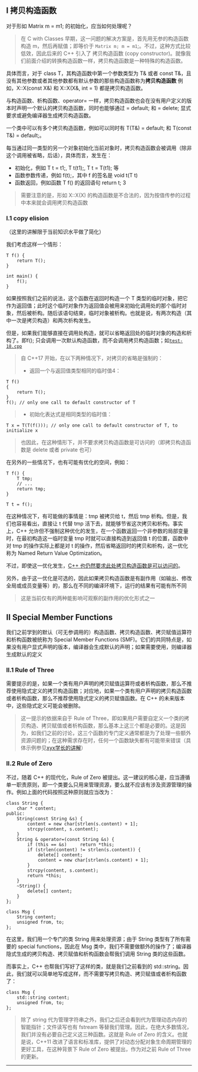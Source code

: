 

## I 拷贝构造函数

对于形如 Matrix m = m1; 的初始化，应当如何处理呢？

> 在 C with Classes 早期，这一问题的解决方案是，首先用无参的构造函数构造 m，然后再赋值；即等价于 `Matrix m; m = m1`;。不过，这种方式比较低效，因此后来的 C++ 引入了 拷贝构造函数 (copy constructor)。就像我们前面介绍的转换构造函数一样，拷贝构造函数是一种特殊的构造函数。
 
具体而言，对于 class T，其构造函数中第一个参数类型为 T& 或者 const T&，且没有其他参数或者其他参数都有默认参数的那些构造函数称为**拷贝构造函数**
例如，X::X(const X&) 和 X::X(X&, int = 1) 都是拷贝构造函数。

与构造函数、析构函数、operator= 一样，拷贝构造函数也会在没有用户定义的版本时声明一个默认的拷贝构造函数，同时也能够通过 = default; 和 = delete; 显式要求或避免编译器生成拷贝构造函数。

一个类中可以有多个拷贝构造函数，例如可以同时有 T(T&) = default; 和 T(const T&) = default;。

每当通过同一类型的另一个对象初始化当前对象时，拷贝构造函数会被调用（除非这个调用被省略，后话），具体而言，发生在：
- 初始化，例如 T t = t1;, T t(t1);, T t = T(t1); 等
- 函数参数传递，例如 f(t);，其中 f 的签名是 void t(T t)
- 函数返回，例如函数 T f() 的返回语句 return t; 3

> 需要注意的是，形如 X::X(X) 的构造函数是不合法的，因为按值传参的过程中本来就会调用拷贝构造函数

### I.1 copy elision

（这里的讲解限于当前知识水平做了简化）

我们考虑这样一个情形：

    T f() {
        return T();
    }

    int main() {
        f();
    }
如果按照我们之前的说法，这个函数在返回时构造一个 T 类型的临时对象，把它作为返回值；此时这个临时对象作为返回值会被用来初始化调用处的那个临时对象，然后被析构。随后该语句结束，临时对象被析构。也就是说，有两次构造（其中一次是拷贝构造）和两次析构发生。

但是，如果我们能够直接在调用处构造，就可以省略返回处的临时对象的构造和析构了。即f(); 只会调用一次默认构造函数，而不会调用拷贝构造函数；如[`test-18.cpp`](test/test-18.cpp)
> 自 C++17 开始，在以下两种情况下，对拷贝的省略是强制的：
> - 返回一个与返回值类型相同的临时值4：

    T f()
    {
        return T();
    }
    f(); // only one call to default constructor of T
> - 初始化表达式是相同类型的临时值：

    T x = T(T(f())); // only one call to default constructor of T, to initialize x
>也因此，在这种情形下，并不要求拷贝构造函数是可访问的（即拷贝构造函数是 delete 或者 private 也可）

在另外的一些情况下，也有可能有优化的空间，例如：

    T f() {
        T tmp;
        // ...
        return tmp;
    }

    T t = f();
在这种情况下，有可能做的事情是：tmp 被拷贝给 t，然后 tmp 析构。但是，我们也容易看出，直接让 t 代替 tmp 活下去，就能够节省这次拷贝和析构。事实上，C++ 允许但不强制这种优化的发生，在一个函数返回一个非参数的局部变量时，在最初构造这一临时变量 tmp 时就可以直接构造到返回值 t 的位置，函数中对 tmp 的操作实际上都是对 t 的操作，然后省略返回时的拷贝和析构，这一优化称为 Named Return Value Optimization。

不过，即使这一优化发生，<ins>C++ 也仍然要求此处拷贝构造函数是可以访问的</ins>。

另外，由于这一优化是可选的，因此如果拷贝构造函数是有副作用（如输出、修改全局或成员变量等）的，那么在不同的编译环境下，运行的结果有可能有所不同
> 这是当前仅有的两种能影响可观察的副作用的优化形式之一

## II Special Member Functions
我们之前学到的默认（可无参调用的）构造函数、拷贝构造函数、拷贝赋值运算符和析构函数被统称为 Special Member Functions (SMF)。它们的共同特点是，如果没有用户显式声明的版本，编译器会生成默认的声明；如果需要使用，则编译器生成默认的定义

### II.1 Rule of Three

需要提示的是，如果一个类有用户声明的拷贝赋值运算符或者析构函数，那么不推荐使用隐式定义的拷贝构造函数；对应地，如果一个类有用户声明的拷贝构造函数或者析构函数，那么不推荐使用隐式定义的拷贝赋值函数。在 C++ 的未来版本中，这些隐式定义可能会被删除。

> 这一提示的依据来自于 Rule of Three，即如果用户需要自定义一个类的拷贝构造、拷贝赋值或者析构函数，那么基本上这三个都是必要的。这是因为，如我们之前的讨论，这三个函数的专门定义通常都是为了处理一些额外资源问题的；在这种需求存在时，任何一个函数缺失都有可能带来错误（具体示例参见[xyx学长的讲解](https://www.bilibili.com/video/BV1mV4y1f7QW/?spm_id_from=333.788&vd_source=0a037c4dd2becee04d2b1ccafdc1862e)）

### II.2 Rule of Zero
不过，随着 C++ 的现代化，Rule of Zero 被提出。这一建议的核心是，应当遵循单一职责原则，即一个类要么只用来管理资源，要么就不应该有涉及资源管理的操作。例如上面的代码按照这种原则就应当改为：

    class String {
        char * content;
    public:
        String(const String &s) {
            content = new char[strlen(s.content) + 1];
            strcpy(content, s.content);
        }
        String & operator=(const String &s) {
            if (this == &s)     return *this;
            if (strlen(content) != strlen(s.content)) {
                delete[] content;
                content = new char[strlen(s.content) + 1];
            }
            strcpy(content, s.content);
            return *this;
        }
        ~String() {
            delete[] content;
        }
    };

    class Msg {
        String content;
        unsigned from, to;
    };
在这里，我们用一个专门的类 String 用来处理资源；由于 String 类型有了所有需要的 special functions，因此在 Msg 类中，我们不需要做额外的操作了；编译器隐式生成的拷贝构造、拷贝赋值和析构函数会帮我们调用 String 类的这些函数。

而事实上，C++ 也帮我们写好了这样的类，就是我们之前看到的 std::string。因此，我们就可以简单地写成这样，而不需要写拷贝构造、拷贝赋值或者析构函数了：

    class Msg {
        std::string content;
        unsigned from, to;
    };
> 除了 string 代为管理字符串之外，我们之后还会看到代为管理动态内存的智能指针；文件读写也有 fstream 等替我们管理。因此，在绝大多数情况，我们并没有必要自己定义这三种函数。这就是 Rule of Zero 的含义。也就是说，C++11 改进了语言和标准库，提供了对动态分配对象生命周期管理的更好工具，在这种背景下 Rule of Zero 被提出，作为对之前 Rule of Three 的更新。
****
